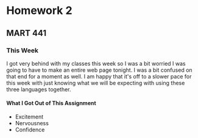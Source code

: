 # Homework 2
## MART 441

### This Week
  I got very behind with my classes this week so I was a bit worried I was going to have to make an entire web page tonight. I was a bit confused on that end for a moment as well. I am happy that it's off to a slower pace for this week with just knowing what we will be expecting with using these three languages together.

#### What I Got Out of This Assignment
* Excitement
* Nervousness
* Confidence
